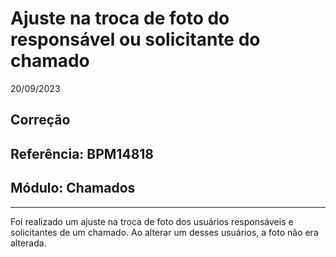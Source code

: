 # Ajuste na troca de foto do responsável ou solicitante do chamado
20/09/2023
## Correção
## Referência: BPM14818
## Módulo: Chamados
***

Foi realizado um ajuste na troca de foto dos usuários responsáveis e solicitantes de um chamado. Ao alterar um desses usuários, a foto não era alterada.